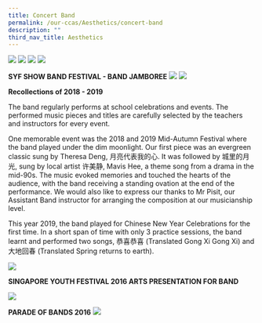 ```yaml
---
title: Concert Band
permalink: /our-ccas/Aesthetics/concert-band
description: ""
third_nav_title: Aesthetics
---
```

![](/images/Band%2001.jpg)
![](/images/Band%2002.jpg)
![](/images/Band%2003.jpg)
![](/images/Band%2004.jpg)

**SYF SHOW BAND FESTIVAL - BAND JAMBOREE**
![](/images/Band%20Jamboree%2001.jpg)
![](/images/Band%20Jamboree%2002.jpg)

**Recollections of 2018 - 2019**

The band regularly performs at school celebrations and events. The performed music pieces and titles are carefully selected by the teachers and instructors for every event.

One memorable event was the 2018 and 2019 Mid-Autumn Festival where the band played under the dim moonlight. Our first piece was an evergreen classic sung by Theresa Deng, 月亮代表我的心. It was followed by 城里的月光, sung by local artist 许美静, Mavis Hee, a theme song from a drama in the mid-90s. The music evoked memories and touched the hearts of the audience, with the band receiving a standing ovation at the end of the performance. We would also like to express our thanks to Mr Pisit, our Assistant Band instructor for arranging the composition at our musicianship level.

This year 2019, the band played for Chinese New Year Celebrations for the first time. In a short span of time with only 3 practice sessions, the band learnt and performed two songs, 恭喜恭喜 (Translated Gong Xi Gong Xi) and 大地回春 (Translated Spring returns to earth).

![](/images/mid%20Autumn%201%20edited.jpg)

**SINGAPORE YOUTH FESTIVAL 2016 ARTS PRESENTATION FOR BAND**

![](/images/17%20May%2016_SYF.png)

**PARADE OF BANDS 2016**
![](/images/Parade%20of%20Bands%202016_amended%20040417.png)
